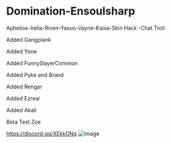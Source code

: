 # Domination-Ensoulsharp
Aphelios-Irelia-Riven-Yasuo-Vayne-Kaisa-Skin Hack -Chat Troll

Added Gangplank

Added Yone

Added FunnySlayerCommon

Added Pyke and Brand

Added Rengar

Added Ezreal

Added Akali

Beta Test Zoe

https://discord.gg/XEkkGNq
![image](https://cdn.discordapp.com/attachments/612555523589668866/724609491512852520/593690079000e.png)
